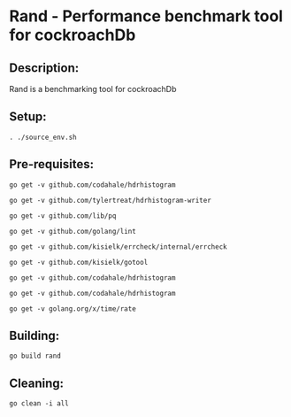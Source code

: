 # Rand - Performance benchmark tool for cockroachDb

## Description:
Rand is a benchmarking tool for cockroachDb


## Setup:
`. ./source_env.sh`


## Pre-requisites:
`go get -v github.com/codahale/hdrhistogram`

`go get -v github.com/tylertreat/hdrhistogram-writer`

`go get -v github.com/lib/pq`

`go get -v github.com/golang/lint`

`go get -v github.com/kisielk/errcheck/internal/errcheck`

`go get -v github.com/kisielk/gotool`

`go get -v github.com/codahale/hdrhistogram`

`go get -v github.com/codahale/hdrhistogram`

`go get -v golang.org/x/time/rate`


## Building:
`go build rand`


## Cleaning:
`go clean -i all`

